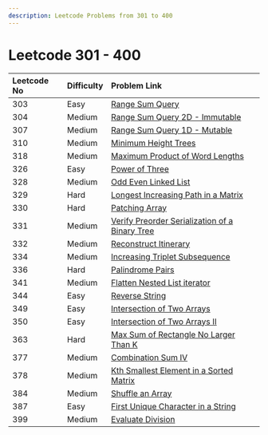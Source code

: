 ```yaml
---
description: Leetcode Problems from 301 to 400
---
```


# Leetcode 301 - 400



| Leetcode No | Difficulty | Problem Link |
| :--- | :--- | :--- |
| 303 | Easy | [Range Sum Query](../difficulty-based-problem-index/leetcode-easy/leetcode-303-range-sum-query-immutable.md) |
| 304 | Medium | [Range Sum Query 2D - Immutable](../difficulty-based-problem-index/leetcode-medium/leetcode-304-range-sum-query-2d-immutable.md) |
| 307 | Medium | [Range Sum Query 1D - Mutable](../difficulty-based-problem-index/leetcode-medium/leetcode-307-range-sum-query-mutable.md) |
| 310 | Medium | [Minimum Height Trees](../difficulty-based-problem-index/leetcode-medium/leetcode-310-minimum-height-trees.md) |
| 318 | Medium | [Maximum Product of Word Lengths](../difficulty-based-problem-index/leetcode-medium/leetcode-318-maximum-product-of-word-lengths.md) |
| 326 | Easy | [Power of Three](../difficulty-based-problem-index/leetcode-easy/leetcode-326-power-of-three.md) |
| 328 | Medium | [Odd Even Linked List](../difficulty-based-problem-index/leetcode-medium/leetcode-328-odd-even-linked-list.md) |
| 329 | Hard | [Longest Increasing Path in a Matrix](../difficulty-based-problem-index/leetcode-hard/leetcode-329-longest-increasing-path-in-a-matrix.md) |
| 330 | Hard | [Patching Array](../difficulty-based-problem-index/leetcode-hard/leetcode-330-patching-array.md) |
| 331 | Medium | [Verify Preorder Serialization of a Binary Tree](../difficulty-based-problem-index/leetcode-medium/leetcode-331-verify-preorder-serialization-of-a-binary-tree.md) |
| 332 | Medium | [Reconstruct Itinerary](../difficulty-based-problem-index/leetcode-medium/leetcode-332-reconstruct-itinerary.md) |
| 334 | Medium | [Increasing Triplet Subsequence](../difficulty-based-problem-index/leetcode-medium/leetcode-334-increasing-triplet-subsequence.md) |
| 336 | Hard | [Palindrome Pairs](../difficulty-based-problem-index/leetcode-hard/leetcode-336-palindrome-pairs.md) |
| 341 | Medium | [Flatten Nested List iterator](../difficulty-based-problem-index/leetcode-medium/leetcode-341-flatten-nested-list-iterator.md) |
| 344 | Easy | [Reverse String](../difficulty-based-problem-index/leetcode-easy/leetcode-344-reverse-string.md) |
| 349 | Easy | [Intersection of Two Arrays](../difficulty-based-problem-index/leetcode-easy/leetcode-349-intersection-of-two-arrays.md) |
| 350 | Easy | [Intersection of Two Arrays II](../difficulty-based-problem-index/leetcode-easy/leetcode-350-intersection-of-two-array-ii.md) |
| 363 | Hard | [Max Sum of Rectangle No Larger Than K](../difficulty-based-problem-index/leetcode-hard/leetcode-363-max-sum-of-rectangle-no-larger-than-k.md) |
| 377 | Medium | [Combination Sum IV](../difficulty-based-problem-index/leetcode-medium/leetcode-377-combination-sum-iv.md) |
| 378 | Medium | [Kth Smallest Element in a Sorted Matrix](../difficulty-based-problem-index/leetcode-medium/leetcode-378-kth-smallest-element-in-a-sorted-matrix.md) |
| 384 | Medium | [Shuffle an Array](../difficulty-based-problem-index/leetcode-medium/leetcode-384-shuffle-an-array.md) |
| 387 | Easy | [First Unique Character in a String](../difficulty-based-problem-index/leetcode-easy/leetcode-387-first-unique-character-in-a-string.md) |
| 399 | Medium | [Evaluate Division](../difficulty-based-problem-index/leetcode-medium/leetcode-399-evaluate-division.md) |

